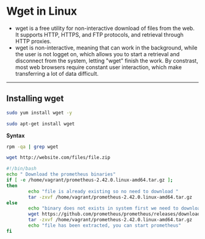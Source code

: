 # Wget in Linux

- wget is a free utility for non-interactive download of files from the web. It supports HTTP, HTTPS, and FTP protocols, and retrieval through HTTP proxies.
- wget is non-interactive, meaning that can work in the background, while the user is not logget on, which allows you to start a retrieval and disconnect from the system, letting "wget" finish the work. By constrast, most web browsers require constant user interaction, which make transferring a lot of data difficult.

---

## Installing wget

```bash
sudo yum install wget -y

sudo apt-get install wget
```

**Syntax**

```bash
rpm -qa | grep wget

wget http://website.com/files/file.zip
```

```bash
#!/bin/bash
echo " Download the prometheus binaries"
if [ -e /home/vagrant/prometheus-2.42.0.linux-amd64.tar.gz ];
then
        echo "file is already existing so no need to download "
        tar -zxvf /home/vagrant/prometheus-2.42.0.linux-amd64.tar.gz
else
        echo "binary does not exists in system first we need to download it"
        wget https://github.com/prometheus/prometheus/releases/download/v2.42.0/prometheus-2.42.0.linux-amd64.tar.gz
        tar -zxvf /home/vagrant/prometheus-2.42.0.linux-amd64.tar.gz
        echo "file has been extracted, you can start prometheus"
fi
```
